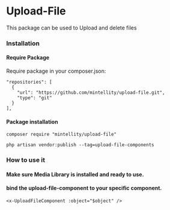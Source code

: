 # Upload-File

This package can be used to Upload and delete files

### Installation

#### Require Package

Require package in your composer.json:
```
"repositories": [
  {
    "url": "https://github.com/mintellity/upload-file.git",
    "type": "git"
  }
],
```


#### Package installation 
```
composer require "mintellity/upload-file"
```

```
php artisan vendor:publish --tag=upload-file-components
```


### How to use it


#### Make sure Media Library is installed and ready to use.

#### bind the upload-file-component to your specific component.

```
<x-UploadFileComponent :object="$object" />
```
